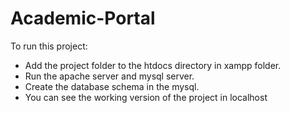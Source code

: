 # Academic-Portal

To run this project: 
* Add the project folder to the htdocs directory in xampp folder.
* Run the apache server and mysql server.
* Create the database schema in the mysql.
* You can see the working version of the project in localhost